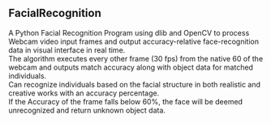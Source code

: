 ## FacialRecognition

A Python Facial Recognition Program using dlib and OpenCV to process Webcam video input frames and output accuracy-relative face-recognition data in visual interface in real time.   
The algorithm executes every other frame (30 fps) from the native 60 of the webcam and outputs match accuracy along with object data for matched individuals.  
Can recognize individuals based on the facial structure in both realistic and creative works with an accuracy percentage.  
If the Accuracy of the frame falls below 60%, the face will be deemed unrecognized and return unknown object data.  
